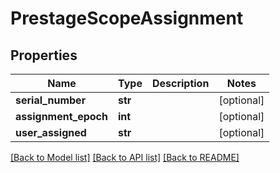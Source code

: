# PrestageScopeAssignment

## Properties
Name | Type | Description | Notes
------------ | ------------- | ------------- | -------------
**serial_number** | **str** |  | [optional] 
**assignment_epoch** | **int** |  | [optional] 
**user_assigned** | **str** |  | [optional] 

[[Back to Model list]](../README.md#documentation-for-models) [[Back to API list]](../README.md#documentation-for-api-endpoints) [[Back to README]](../README.md)



